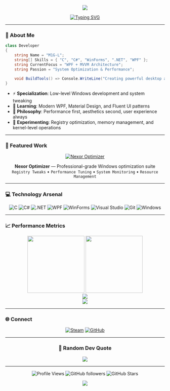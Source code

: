 <p align="center">
  <img src="https://capsule-render.vercel.app/api?type=waving&color=gradient&customColorList=6,11,20,24&height=200&section=header&text=M1G-L&fontColor=00D9FF&fontSize=80&fontAlignY=35&desc=System%20Architect%20%E2%80%A2%20Performance%20Engineer&descAlignY=55&descSize=20" />
</p>

<div align="center">
  
[![Typing SVG](https://readme-typing-svg.demolab.com?font=JetBrains+Mono&weight=600&size=24&duration=3000&pause=1000&color=00D9FF&center=true&vCenter=true&width=800&lines=Crafting+high-performance+Windows+applications;Deep-diving+into+WPF+and+MVVM+patterns;Optimizing+systems+at+the+kernel+level)](https://git.io/typing-svg)

</div>

---

### 🎯 About Me

```csharp
class Developer 
{
    string Name = "M1G-L";
    string[] Skills = { "C", "C#", "WinForms", ".NET", "WPF" };
    string CurrentFocus = "WPF + MVVM Architecture";
    string Passion = "System Optimization & Performance";
    
    void BuildTools() => Console.WriteLine("Creating powerful desktop applications...");
}
```

- ⚡ **Specialization**: Low-level Windows development and system tweaking
- 🎨 **Learning**: Modern WPF, Material Design, and Fluent UI patterns  
- 🔧 **Philosophy**: Performance first, aesthetics second, user experience always
- 🧪 **Experimenting**: Registry optimization, memory management, and kernel-level operations

---

### 🚀 Featured Work

<div align="center">

[![Nexor Optimizer](https://github-readme-stats.vercel.app/api/pin/?username=M1G-L&repo=Nexor-Optimizer&theme=dark&hide_border=true&bg_color=0d1117&title_color=00D9FF&icon_color=00D9FF&text_color=c9d1d9)](https://github.com/M1G-L/Nexor-Optimizer)

**Nexor Optimizer** — Professional-grade Windows optimization suite  
`Registry Tweaks` • `Performance Tuning` • `System Monitoring` • `Resource Management`

</div>

---

### 💻 Technology Arsenal

<div align="center">

![C](https://img.shields.io/badge/C-00599C?style=for-the-badge&logo=c&logoColor=white)
![C#](https://img.shields.io/badge/C%23-239120?style=for-the-badge&logo=csharp&logoColor=white)
![.NET](https://img.shields.io/badge/.NET-512BD4?style=for-the-badge&logo=dotnet&logoColor=white)
![WPF](https://img.shields.io/badge/WPF-0078D4?style=for-the-badge&logo=windows&logoColor=white)
![WinForms](https://img.shields.io/badge/WinForms-0078D4?style=for-the-badge&logo=windows&logoColor=white)
![Visual Studio](https://img.shields.io/badge/Visual_Studio-5C2D91?style=for-the-badge&logo=visualstudio&logoColor=white)
![Git](https://img.shields.io/badge/Git-F05032?style=for-the-badge&logo=git&logoColor=white)
![Windows](https://img.shields.io/badge/Windows-0078D6?style=for-the-badge&logo=windows&logoColor=white)

</div>

---

### 📈 Performance Metrics

<div align="center">
  <img height="180em" src="https://github-readme-stats.vercel.app/api?username=M1G-L&show_icons=true&theme=dark&hide_border=true&bg_color=0d1117&title_color=00D9FF&icon_color=00D9FF&text_color=c9d1d9&include_all_commits=true&count_private=true"/>
  <img height="180em" src="https://github-readme-stats.vercel.app/api/top-langs/?username=M1G-L&layout=compact&theme=dark&hide_border=true&bg_color=0d1117&title_color=00D9FF&text_color=c9d1d9&langs_count=6"/>
</div>

<div align="center">
  <img src="https://github-readme-streak-stats.herokuapp.com/?user=M1G-L&theme=dark&hide_border=true&background=0d1117&ring=00D9FF&fire=00D9FF&currStreakLabel=c9d1d9" />
</div>

<div align="center">
  <img src="https://github-profile-trophy.vercel.app/?username=M1G-L&theme=darkhub&no-frame=true&no-bg=true&margin-w=4&column=7" />
</div>

---

### 🌐 Connect

<div align="center">

[![Steam](https://img.shields.io/badge/Steam-000000?style=for-the-badge&logo=steam&logoColor=white)](https://steamcommunity.com/id/M1G-L/)
[![GitHub](https://img.shields.io/badge/GitHub-181717?style=for-the-badge&logo=github&logoColor=white)](https://github.com/M1G-L)

</div>

---

<div align="center">

### 💭 Random Dev Quote
![](https://quotes-github-readme.vercel.app/api?type=horizontal&theme=dark)

---

![Profile Views](https://komarev.com/ghpvc/?username=M1G-L&color=00D9FF&style=flat-square&label=Visitors)
![GitHub followers](https://img.shields.io/github/followers/M1G-L?style=flat-square&color=00D9FF&labelColor=0d1117)
![GitHub Stars](https://img.shields.io/github/stars/M1G-L?style=flat-square&color=00D9FF&labelColor=0d1117)

</div>

<p align="center">
  <img src="https://capsule-render.vercel.app/api?type=waving&color=gradient&customColorList=6,11,20,24&height=120&section=footer" />
</p>
